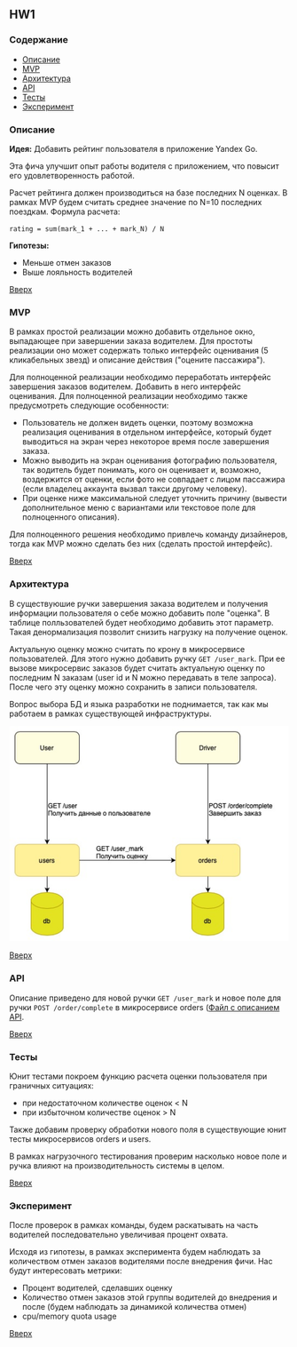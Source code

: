 ## HW1
### Содержание

- [Описание](#Описание)
- [MVP](#MVP)
- [Архитектура](#Архитектура)
- [API](#API)
- [Тесты](#Тесты)
- [Эксперимент](#Эксперимент)


### Описание

**Идея:** Добавить рейтинг пользователя в приложение Yandex Go. 

Эта фича улучшит опыт работы водителя с приложением, что повысит его удовлетворенность работой.

Расчет рейтинга должен производиться на базе последних N оценках. В рамках MVP будем считать среднее значение по N=10 последних поездкам. Формула расчета:

```
rating = sum(mark_1 + ... + mark_N) / N
```


**Гипотезы:**
- Меньше отмен заказов
- Выше лояльность водителей

[Вверх](#Содержание)


### MVP

В рамках простой реализации можно добавить отдельное окно, выпадающее при завершении заказа водителем. Для простоты реализации оно может содержать только интерфейс оценивания (5 кликабельных звезд) и описание действия ("оцените пассажира").

Для полноценной реализации необходимо переработать интерфейс завершения заказов водителем. Добавить в него интерфейс оценивания. Для полноценной реализации необходимо также предусмотреть следующие особенности:
- Пользователь не должен видеть оценки, поэтому возможна реализация оценивания в отдельном интерфейсе, который будет выводиться на экран через некоторое время после завершения заказа.
- Можно выводить на экран оценивания фотографию пользователя, так водитель будет понимать, кого он оценивает и, возможно, воздержится от оценки, если фото не совпадает с лицом пассажира (если владелец аккаунта вызвал такси другому человеку).
- При оценке ниже максимальной следует уточнить причину (вывести дополнительное меню с вариантами или текстовое поле для полноценного описания).  

Для полноценного решения необходимо привлечь команду дизайнеров, тогда как MVP можно сделать без них (сделать простой интерфейс).

[Вверх](#Содержание)

### Архитектура

В существуюшие ручки завершения заказа водителем и получения информации пользователя о себе можно добавить поле "оценка". 
В таблице полльзователей будет необходимо добавить этот параметр. Такая денормализация позволит снизить нагрузку на получение оценок. 

Актуальную оценку можно считать по крону в микросервисе пользователей. Для этого нужно добавить ручку `GET /user_mark`. При ее вызове микросервис заказов будет считать актуальную оценку по последним N заказам (user id и N можно передавать в теле запроса).
После чего эту оценку можно сохранить в записи пользователя.

Вопрос выбора БД и языка разработки не поднимается, так как мы работаем в рамках существующей инфраструктуры.

<img src="architecture_diagram.jpg" />

[Вверх](#Содержание)

### API

Описание приведено для новой ручки `GET /user_mark` и новое поле для ручки `POST /order/complete` в микросервисе orders ([Файл с описанием API]((../blob/oleg-gritchin/oleg-gritchin/swagger.yaml)).

[Вверх](#Содержание)

### Тесты

Юнит тестами покроем функцию расчета оценки пользователя при граничных ситуациях:
- при недостаточном количестве оценок < N 
- при избыточном количестве оценок > N

Также добавим проверку обработки нового поля в существующие юнит тесты микросервисов orders и users. 

В рамках нагрузочного тестирования проверим насколько новое поле и ручка влияют на производительность системы в целом.

[Вверх](#Содержание)

### Эксперимент

После проверок в рамках команды, будем раскатывать на часть водителей последовательно увеличивая процент охвата.

Исходя из гипотезы, в рамках эксперимента будем наблюдать за количеством отмен заказов водителями после внедрения фичи.
Нас будут интересовать метрики:
- Процент водителей, сделавших оценку
- Количество отмен заказов этой группы водителей до внедрения и после (будем наблюдать за динамикой количества отмен)
- cpu/memory quota usage 

[Вверх](#Содержание)
